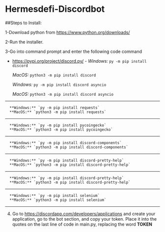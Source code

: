 # Hermesdefi-Discordbot

##Steps to Install:

1-Download python from https://www.python.org/downloads/

2-Run the installer.

3-Go into command prompt and enter the following code command
  
 - https://pypi.org/project/discord.py/ -
   *Windows:* `py -m pip install discord`

   *MacOS:* `python3 -m pip install discord`

   *Windows:* `py -m pip install discord asyncio`

   *MacOS:* `python3 -m pip install discord asyncio`


--------------------------------------------------------------
      **Windows:** `py -m pip install requests`
      **MacOS:** `python3 -m pip install requests`
--------------------------------------------------------------
      **Windows:** `py -m pip install pycoingecko`
      **MacOS:** `python3 -m pip install pycoingecko`
--------------------------------------------------------------
      **Windows:** `py -m pip install discord-components`
      **MacOS:** `python3 -m pip install discord-components`
--------------------------------------------------------------
      **Windows:** `py -m pip install discord-pretty-help`
      **MacOS:** `python3 -m pip install discord-pretty-help`
--------------------------------------------------------------
      **Windows:** `py -m pip install discord-pretty-help`
      **MacOS:** `python3 -m pip install discord-pretty-help`
--------------------------------------------------------------
      **Windows:** `py -m pip install selenium`
      **MacOS:** `python3 -m pip install selenium`
--------------------------------------------------------------

      
      
      
      
4. Go to https://discordapp.com/developers/applications and create your application, go to the bot section, and copy your token. Place it into the quotes on the last line of code in main.py, replacing the word **TOKEN**
